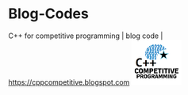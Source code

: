 # Blog-Codes
C++ for competitive programming | blog code | https://cppcompetitive.blogspot.com
![alt text](https://github.com/Akash16s/Blog-Codes/blob/master/newLogo.png)
